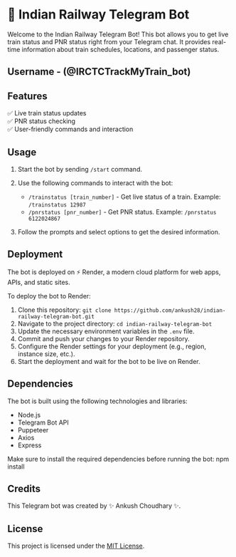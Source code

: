 # 🚂 Indian Railway Telegram Bot

Welcome to the Indian Railway Telegram Bot! This bot allows you to get live train status and PNR status right from your Telegram chat. It provides real-time information about train schedules, locations, and passenger status.
## Username - (@IRCTCTrackMyTrain_bot)
## Features

✅ Live train status updates  
✅ PNR status checking  
✅ User-friendly commands and interaction  

## Usage

1. Start the bot by sending `/start` command.
2. Use the following commands to interact with the bot:

   - `/trainstatus [train_number]` - Get live status of a train. Example: `/trainstatus 12987`
   - `/pnrstatus [pnr_number]` - Get PNR status. Example: `/pnrstatus 6122024867`

3. Follow the prompts and select options to get the desired information.

## Deployment

The bot is deployed on ⚡️ Render, a modern cloud platform for web apps, APIs, and static sites.

To deploy the bot to Render:

1. Clone this repository: `git clone https://github.com/ankush28/indian-railway-telegram-bot.git`
2. Navigate to the project directory: `cd indian-railway-telegram-bot`
3. Update the necessary environment variables in the `.env` file.
4. Commit and push your changes to your Render repository.
5. Configure the Render settings for your deployment (e.g., region, instance size, etc.).
6. Start the deployment and wait for the bot to be live on Render.

## Dependencies

The bot is built using the following technologies and libraries:

- Node.js
- Telegram Bot API
- Puppeteer
- Axios
- Express

Make sure to install the required dependencies before running the bot: npm install

## Credits

This Telegram bot was created by ✨ Ankush Choudhary ✨.

## License

This project is licensed under the [MIT License](LICENSE).
